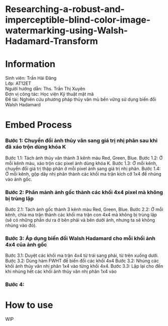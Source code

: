 # Researching-a-robust-and-imperceptible-blind-color-image-watermarking-using-Walsh-Hadamard-Transform

# Information
Sinh viên: Trần Hải Đăng  		
Lớp: AT12ET  
Người hướng dẫn: Ths. Trần Thị Xuyên  
Đơn vị công tác: Học viện Kỹ thuật mật mã  
Đề tài: Nghiên cứu phương pháp thủy vân mù bền vững sử dụng biến đổi Walsh Hadamard  

# Embed Process
### Bước 1: Chuyển đổi ảnh thủy vân sang giá trị nhị phân sau khi đã xáo trộn dùng khóa K
Bước 1.1: Tách ảnh thủy vân thành 3 kênh màu Red, Green, Blue.
Bước 1.2: Ở mỗi kênh màu, xáo trộn các pixel ảnh dùng khóa K.
Bước 1.3: Ở mỗi kênh, chuyển đổi giá trị thập phân ở mỗi pixel ảnh sang giá trị nhị phân.
Bước 1.4: Ở mỗi kênh, gộp dãy nhị phân thành các khối ma trận kích cỡ 1x4 để nhúng vào ảnh gốc.

### Bước 2: Phân mảnh ảnh gốc thành các khối 4x4 pixel mà không bị trùng lặp
Bước 2.1: Tách ảnh gốc thành 3 kênh màu Red, Green, Blue.
Bước 2.2: Ở mỗi kênh, chia ma trận thành các khối ma trận con 4x4 mà không bị trùng lặp (sẽ có những phần dư ra ở bên phải và bên dưới ảnh, nhưng ta sẽ không nhúng vào đó).

### Bước 3: Áp dụng biến đổi Walsh Hadamard cho mỗi khối ảnh 4x4 của ảnh gốc
Bước 3.1: Duyệt các khối ma trận 4x4 từ trái sang phải, từ trên xuống dưới.
Bước 3.2: Dùng hàm FWHT để biến đổi các khối 4x4
Bước 3.2: Nhúng các khối ảnh thủy vân nhị phân 1x4 vào từng khối 4x4.
Bước 3.3: Lặp lại cho đến khi nhúng hết các khối ảnh thủy vân nhị phân 1x4 vào 

### Bước 4: 
# How to use
WIP

<!--stackedit_data:
eyJoaXN0b3J5IjpbLTIwMjE2NDQ2NjYsMTcwOTYxNzk0MSwxND
A1NzM2MjU4XX0=
-->